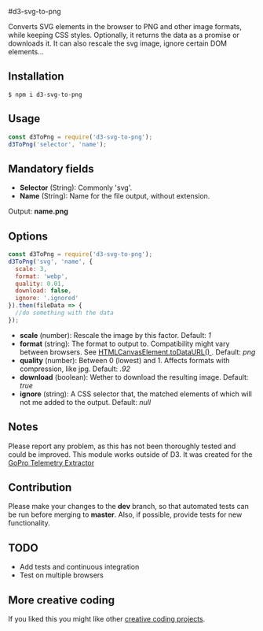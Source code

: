 #d3-svg-to-png

Converts SVG elements in the browser to PNG and other image formats, while keeping CSS styles. Optionally, it returns the data as a promise or downloads it. It can also rescale the svg image, ignore certain DOM elements...

## Installation

```shell
$ npm i d3-svg-to-png
```

## Usage

```js
const d3ToPng = require('d3-svg-to-png');
d3ToPng('selector', 'name');
```

## Mandatory fields

- **Selector** (String): Commonly 'svg'.
- **Name** (String): Name for the file output, without extension.

Output: **name.png**

## Options

```js
const d3ToPng = require('d3-svg-to-png');
d3ToPng('svg', 'name', {
  scale: 3,
  format: 'webp',
  quality: 0.01,
  download: false,
  ignore: '.ignored'
}).then(fileData => {
  //do something with the data
});
```

- **scale** (number): Rescale the image by this factor. Default: _1_
- **format** (string): The format to output to. Compatibility might vary between browsers. See [HTMLCanvasElement.toDataURL()
  ](https://developer.mozilla.org/en-US/docs/Web/API/HTMLCanvasElement/toDataURL). Default: _png_
- **quality** (number): Between 0 (lowest) and 1. Affects formats with compression, like jpg. Default: _.92_
- **download** (boolean): Wether to download the resulting image. Default: _true_
- **ignore** (string): A CSS selector that, the matched elements of which will not me added to the output. Default: _null_

## Notes

Please report any problem, as this has not been thoroughly tested and could be improved.
This module works outside of D3. It was created for the [GoPro Telemetry Extractor](https://tailorandwayne.com/gopro-telemetry-extractor/#)

## Contribution

Please make your changes to the **dev** branch, so that automated tests can be run before merging to **master**. Also, if possible, provide tests for new functionality.

## TODO

- Add tests and continuous integration
- Test on multiple browsers

## More creative coding

If you liked this you might like other [creative coding projects](https://tailorandwayne.com/coding-projects/).
